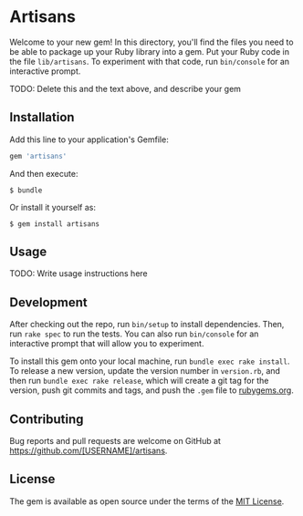 # Artisans

Welcome to your new gem! In this directory, you'll find the files you need to be able to package up your Ruby library into a gem. Put your Ruby code in the file `lib/artisans`. To experiment with that code, run `bin/console` for an interactive prompt.

TODO: Delete this and the text above, and describe your gem

## Installation

Add this line to your application's Gemfile:

```ruby
gem 'artisans'
```

And then execute:

    $ bundle

Or install it yourself as:

    $ gem install artisans

## Usage

TODO: Write usage instructions here

## Development

After checking out the repo, run `bin/setup` to install dependencies. Then, run `rake spec` to run the tests. You can also run `bin/console` for an interactive prompt that will allow you to experiment.

To install this gem onto your local machine, run `bundle exec rake install`. To release a new version, update the version number in `version.rb`, and then run `bundle exec rake release`, which will create a git tag for the version, push git commits and tags, and push the `.gem` file to [rubygems.org](https://rubygems.org).

## Contributing

Bug reports and pull requests are welcome on GitHub at https://github.com/[USERNAME]/artisans.


## License

The gem is available as open source under the terms of the [MIT License](http://opensource.org/licenses/MIT).

